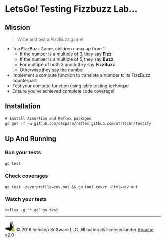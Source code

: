 # LetsGo! Testing Fizzbuzz Lab...

## Mission

> Write and test a FizzBuzz game!

* In a FizzBuzz Game, children count up from 1
  * If the number is a multiple of 3, they say **Fizz**
  * If the number is a multiple of 5, they say **Buzz**
  * For multiple of both 3 and 5 they say **FizzBuzz**
  * Otherwise they say the number
* Implement a compute function to translate a number to its FizzBuzz counterpart
* Test your compute function using table testing technique
* Ensure you've achieved complete code coverage!


## Installation

```shell
# Install Assertion and Reflex packages
go get -f -u github.com/cespare/reflex github.com/stretchr/testify
```


## Up And Running

### Run your tests

```shell
go test
```

### Check coverages

```shell
go test -coverprofile=cov.out && go tool cover -html=cov.out
```

### Watch your tests

```shell
reflex -g '*.go' go test
```

---
<img src="../assets/imhotep_logo.png" width="32" height="auto"/> © 2018 Imhotep Software LLC.
All materials licensed under [Apache v2.0](http://www.apache.org/licenses/LICENSE-2.0)
